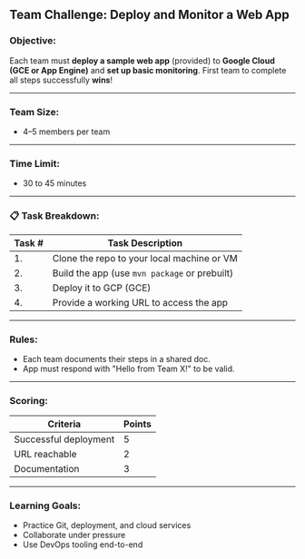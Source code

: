 ## **Team Challenge: Deploy and Monitor a Web App**

### Objective:

Each team must **deploy a sample web app** (provided) to **Google Cloud (GCE or App Engine)** and **set up basic monitoring**. First team to complete all steps successfully **wins**!

---

### Team Size:

* 4–5 members per team

---

### Time Limit:

* 30 to 45 minutes

---

### 📋 Task Breakdown:

| Task # | Task Description                                                         |
|--------| ------------------------------------------------------------------------ |
| 1.     | Clone the repo to your local machine or VM                               |
| 2.     | Build the app (use `mvn package` or prebuilt)                            |
| 3.     | Deploy it to GCP (GCE)                          |
| 4.     | Provide a working URL to access the app                                  |

---

### Rules:

* Each team documents their steps in a shared doc.
* App must respond with "Hello from Team X!" to be valid.

---

### Scoring:

| Criteria              | Points |
|-----------------------| ------ |
| Successful deployment | 5      |
| URL reachable         | 2      |
| Documentation         | 3      |

---

### Learning Goals:

* Practice Git, deployment, and cloud services
* Collaborate under pressure
* Use DevOps tooling end-to-end

